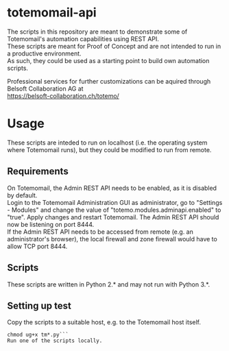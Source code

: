 # totemomail-api
The scripts in this repository are meant to demonstrate some of Totemomail's automation capabilities using REST API.  
These scripts are meant for Proof of Concept and are not intended to run in a productive environment.  
As such, they could be used as a starting point to build own automation scripts.  

Professional services for further customizations can be aquired through Belsoft Collaboration AG at  
https://belsoft-collaboration.ch/totemo/  

# Usage
These scripts are inteded to run on localhost (i.e. the operating system where Totemomail runs), but they could be modified to run from remote.  

## Requirements
On Totemomail, the Admin REST API needs to be enabled, as it is disabled by default.  
Login to the Totemomail Administration GUI as administrator, go to "Settings - Modules" and change the value of "totemo.modules.adminapi.enabled" to "true". Apply changes and restart Totemomail. The Admin REST API should now be listening on port 8444.  
If the Admin REST API needs to be accessed from remote (e.g. an administrator's browser), the local firewall and zone firewall would have to allow TCP port 8444.  

## Scripts
These scripts are written in Python 2.* and may not run with Python 3.*.  

## Setting up test
Copy the scripts to a suitable host, e.g. to the Totemomail host itself.  
```git clone https://github.com/tferic/totemomail-api.git
chmod ug+x tm*.py```  
Run one of the scripts locally.  
  
